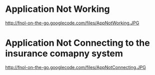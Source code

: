 # Application Not Working #


http://fnol-on-the-go.googlecode.com/files/AppNotWorking.JPG



# Application Not Connecting to the insurance comapny system #

http://fnol-on-the-go.googlecode.com/files/AppNotConnecting.JPG